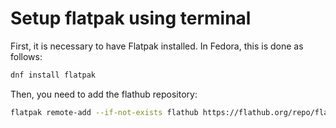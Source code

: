 # Setup flatpak using terminal
First, it is necessary to have Flatpak installed. In Fedora, this is done as follows:
```bash
dnf install flatpak
```

Then, you need to add the flathub repository:
```bash
flatpak remote-add --if-not-exists flathub https://flathub.org/repo/flathub.flatpakrepo
```
